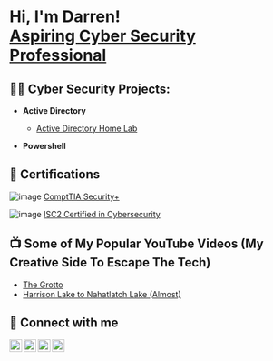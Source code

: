 <h1>Hi, I'm Darren! <br/><a href="https://www.linkedin.com/in/darrenpatenaude/">Aspiring Cyber Security Professional</a>

<h2>👨‍💻 Cyber Security Projects:</h2>

- <b>Active Directory</b>
  - [Active Directory Home Lab](https://github.com/darrencybertest/LABURL)

- <b>Powershell</b>
 

<h2> 📜 Certifications</h2>
 
![image](https://user-images.githubusercontent.com/118860839/203474116-07e3fb98-c1de-4b09-a218-c8d442e54432.png)
[ComptTIA Security+](https://www.credly.com/badges/c364a5b5-3e1b-4324-b719-b417768199e4/public_url)

![image](https://user-images.githubusercontent.com/118860839/203475745-7e09b0c8-a0fc-4a98-8dfc-e2ea069cf579.png)
[ISC2 Certified in Cybersecurity](https://www.credly.com/badges/27dd015e-194d-4f08-a3ab-72d6060aeef4/public_url)
 
<h2> 📺 Some of My Popular YouTube Videos (My Creative Side To Escape The Tech)</h2>
  
- [The Grotto](https://www.youtube.com/watch?v=_UkSZ-UgrO8)
- [Harrison Lake to Nahatlatch Lake (Almost)](https://www.youtube.com/watch?v=ujPKglW9_qQ)
  
<h2> 🔗 Connect with me</h2>


[<img align="left" alt="Darren Patenaude | LinkedIn" width="22px" src="https://cdn.jsdelivr.net/npm/simple-icons@v3/icons/linkedin.svg" />][linkedin]
[<img align="left" alt="Darren Patenaude | Twitter" width="22px" src="https://cdn.jsdelivr.net/npm/simple-icons@v3/icons/twitter.svg" />][twitter]
[<img align="left" alt="Darren Patenaude | Instagram" width="22px" src="https://cdn.jsdelivr.net/npm/simple-icons@v3/icons/instagram.svg" />][instagram]
[<img align="left" alt="Driven To Xplore | YouTube" width="22px" src="https://cdn.jsdelivr.net/npm/simple-icons@v3/icons/youtube.svg" />][youtube]

  
  
[twitter]: https://twitter.com/driventoxplore
[youtube]: https://www.youtube.com/c/@driventoxplore
[instagram]: https://www.instagram.com/driventoxplore/
[linkedin]: https://linkedin.com/in/darrenpatenaude


<!--

Here are some ideas to get you started:

- 🔭 I’m currently working on ...
- 🌱 I’m currently learning ...
- 👯 I’m looking to collaborate on ...
- 🤔 I’m looking for help with ...
- 💬 Ask me about ...
- 📫 How to reach me: ...
- 😄 Pronouns: ...
- ⚡ Fun fact: ...
-->
